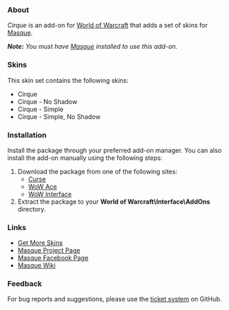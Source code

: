 ### About ###

_Cirque_ is an add-on for [World of Warcraft](https://worldofwarcraft.com) that adds a set of skins for [Masque][].

_**Note:** You must have [Masque][] installed to use this add-on._

### Skins ###

This skin set contains the following skins:

- Cirque
- Cirque - No Shadow
- Cirque - Simple
- Cirque - Simple, No Shadow

### Installation ###

Install the package through your preferred add-on manager. You can also install the add-on manually using the following steps:

1. Download the package from one of the following sites:
    - [Curse](https://mods.curse.com/addons/wow/masque-cirque "Download from Curse")
    - [WoW Ace](https://www.wowace.com/projects/masque-cirque "Download from WoW Ace")
    - [WoW Interface](http://www.wowinterface.com/downloads "Download from WoW Interface")
2. Extract the package to your **World of Warcraft\Interface\AddOns** directory.

### Links ###

- [Get More Skins](https://github.com/stormfx/masque/wiki/skin-list "Masque Skin List")
- [Masque Project Page][Masque]
- [Masque Facebook Page](https://www.facebook.com/masqueui "Masque on Facebook")
- [Masque Wiki](https://github.com/stormfx/masque/wiki "Masque Wiki")

### Feedback ###

For bug reports and suggestions, please use the [ticket system](https://github.com/stormfx/masque_cirque/issues) on GitHub.

[Masque]: https://www.wowace.com/projects/masque (Masque Project Page)
